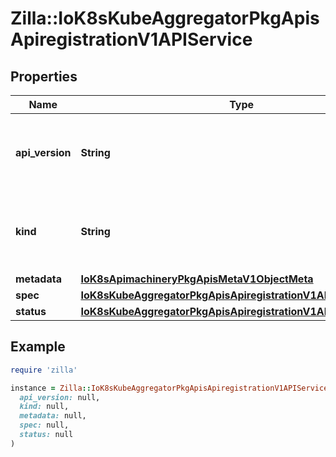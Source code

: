 # Zilla::IoK8sKubeAggregatorPkgApisApiregistrationV1APIService

## Properties

| Name | Type | Description | Notes |
| ---- | ---- | ----------- | ----- |
| **api_version** | **String** | APIVersion defines the versioned schema of this representation of an object. Servers should convert recognized schemas to the latest internal value, and may reject unrecognized values. More info: https://git.k8s.io/community/contributors/devel/sig-architecture/api-conventions.md#resources | [optional] |
| **kind** | **String** | Kind is a string value representing the REST resource this object represents. Servers may infer this from the endpoint the client submits requests to. Cannot be updated. In CamelCase. More info: https://git.k8s.io/community/contributors/devel/sig-architecture/api-conventions.md#types-kinds | [optional] |
| **metadata** | [**IoK8sApimachineryPkgApisMetaV1ObjectMeta**](IoK8sApimachineryPkgApisMetaV1ObjectMeta.md) |  | [optional] |
| **spec** | [**IoK8sKubeAggregatorPkgApisApiregistrationV1APIServiceSpec**](IoK8sKubeAggregatorPkgApisApiregistrationV1APIServiceSpec.md) |  | [optional] |
| **status** | [**IoK8sKubeAggregatorPkgApisApiregistrationV1APIServiceStatus**](IoK8sKubeAggregatorPkgApisApiregistrationV1APIServiceStatus.md) |  | [optional] |

## Example

```ruby
require 'zilla'

instance = Zilla::IoK8sKubeAggregatorPkgApisApiregistrationV1APIService.new(
  api_version: null,
  kind: null,
  metadata: null,
  spec: null,
  status: null
)
```

